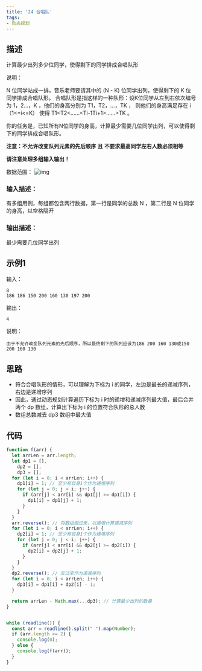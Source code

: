 ```yaml
---
title: '24 合唱队'
tags:
- 动态规划
---
```


## 描述

计算最少出列多少位同学，使得剩下的同学排成合唱队形

说明：

N 位同学站成一排，音乐老师要请其中的 (N - K) 位同学出列，使得剩下的 K 位同学排成合唱队形。
合唱队形是指这样的一种队形：设K位同学从左到右依次编号为 1，2…，K ，他们的身高分别为 T1，T2，…，TK ，  则他们的身高满足存在 i （1<=i<=K） 使得 T1<T2<......<Ti-1<Ti>Ti+1>......>TK 。

你的任务是，已知所有N位同学的身高，计算最少需要几位同学出列，可以使得剩下的同学排成合唱队形。

**注意：不允许改变队列元素的先后顺序** **且** **不要求最高同学左右人数必须相等**

**请注意处理多组输入输出！**

数据范围： ![img](https://www.nowcoder.com/equation?tex=1%20%5Cle%20n%20%5Cle%203000%20%5C)

### 输入描述：

有多组用例，每组都包含两行数据，第一行是同学的总数 N ，第二行是 N 位同学的身高，以空格隔开

### 输出描述：

最少需要几位同学出列

## 示例1

输入：

```
8
186 186 150 200 160 130 197 200
```



输出：

```
4
```



说明：

```
由于不允许改变队列元素的先后顺序，所以最终剩下的队列应该为186 200 160 130或150 200 160 130  
```

## 思路

- 符合合唱队形的情形，可以理解为下标为 i 的同学，左边是最长的递减序列，右边是递增序列
- 因此，通过动态规划计算遍历下标为 i 时的递增和递减序列最大值，最后合并两个 dp 数组，计算出下标为 i 的位置符合队形的总人数
- 数组总数减去 dp3 数组中最大值


## 代码

```js
function f(arr) {
  let arrLen = arr.length;
  let dp1 = [],
    dp2 = [],
    dp3 = [];
  for (let i = 0; i < arrLen; i++) {
    dp1[i] = 1; // 至少有自身1个作为递增序列
    for (let j = 0; j < i; j++) {
      if (arr[j] < arr[i] && dp1[j] >= dp1[i]) {
        dp1[i] = dp1[j] + 1;
      }
    }
  }
  arr.reverse(); // 将数组倒过来，以递增计算递减序列
  for (let i = 0; i < arrLen; i++) {
    dp2[i] = 1; // 至少有自身1个作为递增序列
    for (let j = 0; j < i; j++) {
      if (arr[j] < arr[i] && dp2[j] >= dp2[i]) {
        dp2[i] = dp2[j] + 1;
      }
    }
  }
  dp2.reverse(); // 反过来作为递减序列
  for (let i = 0; i < arrLen; i++) {
    dp3[i] = dp1[i] + dp2[i] - 1;
  }

  return arrLen - Math.max(...dp3); // 计算最少出列的数量
}


while (readline()) {
  const arr = readline().split(" ").map(Number);
  if (arr.length <= 2) {
    console.log(0);
  } else {
    console.log(f(arr));
  }
}

```

